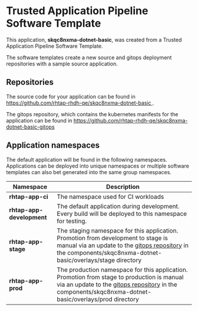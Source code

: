 # Trusted Application Pipeline Software Template

This application, **skqc8nxma-dotnet-basic**, was created from a Trusted Application Pipeline Software Template.

The software templates create a new source and gitops deployment repositories with a sample source application. 

## Repositories

The source code for your application can be found in [https://github.com/rhtap-rhdh-qe/skqc8nxma-dotnet-basic ](https://github.com/rhtap-rhdh-qe/skqc8nxma-dotnet-basic ).
 
The gitops repository, which contains the kubernetes manifests for the application can be found in 
[https://github.com/rhtap-rhdh-qe/skqc8nxma-dotnet-basic-gitops ](https://github.com/rhtap-rhdh-qe/skqc8nxma-dotnet-basic-gitops ) 

## Application namespaces 

The default application will be found in the following namespaces. Applications can be deployed into unique namespaces or multiple software templates can also bet generated into the same group namespaces.  

|  Namespace   |  Description   |  
| -------- | -------- |
| **rhtap-app-ci** | The namespace used for CI workloads |
| **rhtap-app-development** | The default application during development. Every build will be deployed to this namespace for testing. |
| **rhtap-app-stage** | The staging namespace for this application. Promotion from development to stage is manual via an update to the [gitops repository](https://github.com/rhtap-rhdh-qe/skqc8nxma-dotnet-basic-gitops ) in the components/skqc8nxma-dotnet-basic/overlays/stage directory |
| **rhtap-app-prod** | The production namespace for this application. Promotion from stage to production is manual via an update to the [gitops repository](https://github.com/rhtap-rhdh-qe/skqc8nxma-dotnet-basic-gitops ) in the components/skqc8nxma-dotnet-basic/overlays/prod directory |